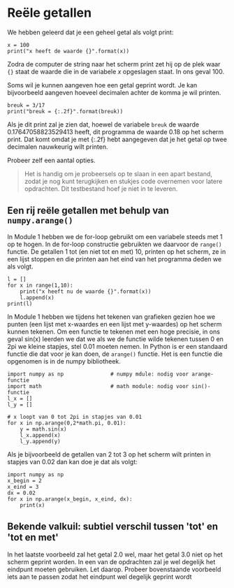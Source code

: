 # Reële getallen

We hebben geleerd dat je een geheel getal als volgt print:

	x = 100
	print("x heeft de waarde {}".format(x))

Zodra de computer de string naar het scherm print zet hij op de plek waar `{}` staat de waarde die in de variabele *x* opgeslagen staat. In ons geval 100.

Soms wil je kunnen aangeven hoe een getal geprint wordt. Je kan bijvoorbeeld aangeven hoeveel decimalen achter de komma je wil printen.

	breuk = 3/17
	print("breuk = {:.2f}".format(breuk))

Als je dit print zal je zien dat, hoewel de variabele `breuk` de waarde 0.17647058823529413 heeft, dit programma de waarde 0.18 op het scherm print. Dat komt omdat je met {:.2f} hebt aangegeven dat je het getal op twee decimalen nauwkeurig wilt printen.

Probeer zelf een aantal opties.

> Het is handig om je probeersels op te slaan in een apart bestand, zodat je nog kunt terugkijken en stukjes code overnemen voor latere opdrachten. Dit testbestand hoef je niet in te leveren.

## Een rij reële getallen met behulp van `numpy.arange()`

In Module 1 hebben we de for-loop gebruikt om een variabele steeds met 1 op te hogen. In de for-loop constructie gebruikten we daarvoor de `range()` functie. De getallen 1 tot (en niet tot en met) 10, printen op het scherm, ze in een lijst stoppen en die printen aan het eind van het programma deden we als volgt.

	l = []
	for x in range(1,10):
		print("x heeft nu de waarde {}".format(x))
		l.append(x)
	print(l)

In Module 1 hebben we tijdens het tekenen van grafieken gezien hoe we punten (een lijst met x-waardes en een lijst met y-waardes) op het scherm kunnen tekenen. Om een functie te tekenen met een hoge precisie, in ons geval sin(x) leerden we dat we als we de functie wilde tekenen tussen 0 en 2pi we kleine stapjes, stel 0.01 moeten nemen. In Python is er een standaard functie die dat voor je kan doen, de `arange()` functie. Het is een functie die opgenomen is in de numpy bibliotheek.

	import numpy as np               # numpy mdule: nodig voor arange-functie
	import math                      # math module: nodig voor sin()-functie
	l_x = []
	l_y = []

	# x loopt van 0 tot 2pi in stapjes van 0.01
	for x in np.arange(0,2*math.pi, 0.01):
		y = math.sin(x)
		l_x.append(x)
		l_y.append(y)

Als je bijvoorbeeld de getallen van 2 tot 3 op het scherm wilt printen in stapjes van 0.02 dan kan doe je dat als volgt:

	import numpy as np
	x_begin = 2
	x_eind = 3
	dx = 0.02
	for x in np.arange(x_begin, x_eind, dx):
		print(x)

## Bekende valkuil: subtiel verschil tussen 'tot' en 'tot en met'

In het laatste voorbeeld zal het getal 2.0 wel, maar het getal 3.0 niet op het scherm geprint worden. In een van de opdrachten zal je wel degelijk het eindpunt moeten gebruiken. Let daarop. Probeer bovenstaande voorbeeld iets aan te passen zodat het eindpunt wel degelijk geprint wordt 		  
